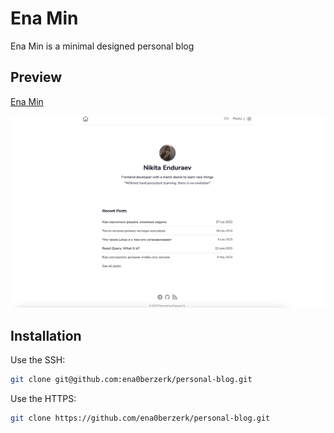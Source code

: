 # Ena Min

Ena Min is a minimal designed personal blog

## Preview

[Ena Min](https://ena0berzerk.github.io/personal-blog)

![sign up](img/preview-min.png)

## Installation

Use the SSH:

```bash
git clone git@github.com:ena0berzerk/personal-blog.git
```

Use the HTTPS:

```bash
git clone https://github.com/ena0berzerk/personal-blog.git
```
